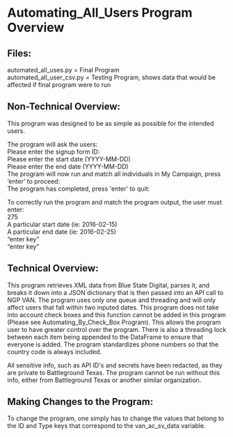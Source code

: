 # Automating_All_Users Program Overview
## Files:
automated_all_uses.py = Final Program <br />
automated_all_user_csv.py = Testing Program, shows data that would be affected if final program were to run

## Non-Technical Overview:
This program was designed to be as simple as possible for the intended users. 

The program will ask the users: <br />
  Please enter the signup form ID:  <br />
  Please enter the start date (YYYY-MM-DD) <br />
  Please enter the end date (YYYY-MM-DD) <br />
  The program will now run and match all individuals in My Campaign, press ‘enter’ to proceed: <br />
  The program has completed, press 'enter' to quit: <br />

To correctly run the program and match the program output, the user must enter: <br />
  275 <br />
  A particular start date (ie: 2016-02-15) <br />
  A particular end date (ie: 2016-02-25) <br />
  “enter key” <br />
  “enter key” <br />

## Technical Overview:
This program retrieves XML data from Blue State Digital, parses it, and breaks it down into a JSON dictionary that is then passed into an API call to NGP VAN. The program uses only one queue and threading and will only affect users that fall within two inputed dates. This program does not take into account check boxes and this function cannot be added in this program (Please see Automating_By_Check_Box Program). This allows the program user to have greater control over the program. There is also a threading lock between each item being appended to the DataFrame to ensure that everyone is added. The program standardizes phone numbers so that the country code is always included.

All sensitive info, such as API ID's and secrets have been redacted, as they are private to Battleground Texas. The program cannot be run without this info, either from Battleground Texas or another similar organization.

## Making Changes to the Program:
To change the program, one simply has to change the values that belong to the ID and Type keys that correspond to the van_ac_sv_data variable.
